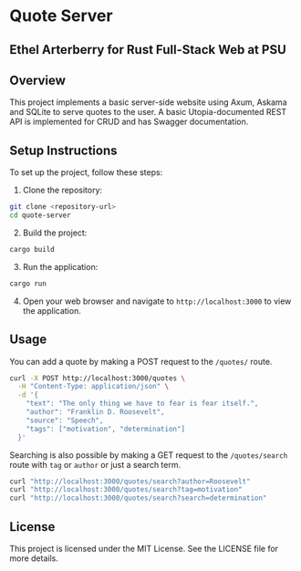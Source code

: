 # Quote Server
## Ethel Arterberry for Rust Full-Stack Web at PSU

## Overview

This project implements a basic server-side website using Axum, Askama and SQLite to serve quotes to the user. A basic Utopia-documented REST API is implemented for CRUD and has Swagger documentation.

## Setup Instructions

To set up the project, follow these steps:

1. Clone the repository:
```sh
git clone <repository-url>
cd quote-server
```

2. Build the project:
```sh
cargo build
```

3. Run the application:
```sh
cargo run
```

4. Open your web browser and navigate to `http://localhost:3000` to view the application.

## Usage

You can add a quote by making a POST request to the `/quotes/` route.

```sh
curl -X POST http://localhost:3000/quotes \
  -H "Content-Type: application/json" \
  -d '{
    "text": "The only thing we have to fear is fear itself.",
    "author": "Franklin D. Roosevelt", 
    "source": "Speech",
    "tags": ["motivation", "determination"]
  }'
```

Searching is also possible by making a GET request to the `/quotes/search` route with `tag` or `author` or just a search term.

```sh
curl "http://localhost:3000/quotes/search?author=Roosevelt"
curl "http://localhost:3000/quotes/search?tag=motivation"
curl "http://localhost:3000/quotes/search?search=determination"
```

## License

This project is licensed under the MIT License. See the LICENSE file for more details.